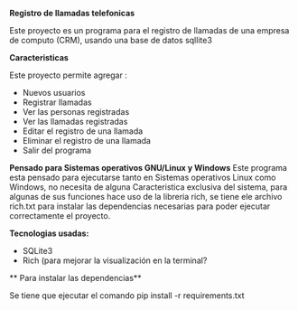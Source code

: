 **Registro de llamadas telefonicas**


Este proyecto es un programa para el registro de llamadas de una empresa de computo (CRM), usando una base de datos sqllite3

**Caracteristicas**


Este proyecto permite agregar :
- Nuevos usuarios
- Registrar llamadas
- Ver las personas registradas
- Ver las llamadas registradas
- Editar el registro de una llamada
- Eliminar el registro de una llamada 
- Salir del programa

**Pensado para Sistemas operativos GNU/Linux y Windows**
Este programa esta pensado para ejecutarse tanto en Sistemas operativos Linux como Windows, no necesita de alguna Caracteristica exclusiva del sistema, para algunas de sus funciones hace uso de la libreria rich, se tiene ele archivo rich.txt para instalar las dependencias necesarias para poder ejecutar correctamente el proyecto.

**Tecnologias usadas:**

- SQLite3
- Rich (para mejorar la visualización en la terminal?

** Para instalar las dependencias**

Se tiene que ejecutar el comando pip install -r requirements.txt
